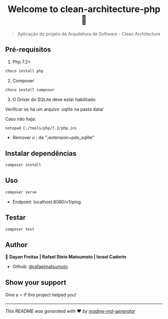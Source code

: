 <h1 align="center">Welcome to clean-architecture-php 👋</h1>
<p>
</p>

> Aplicação do projeto de Arquitetura de Software - Clean Architecture

## Pré-requisitos

1. Php 7.2+

```sh
choco install php
```

2. Composer

```sh
choco install composer
```

3. O Driver do SQLite deve estar habilitado

Verificar se há um arquivo .sqlite na pasta data/

Caso não haja:

```sh
notepad C:/tools/php/7.2/php.ini
```

- Remover o ; de ";extension=pdo_sqlite"

## Instalar dependências

```sh
composer install
```

## Uso

```sh
composer serve
```

- Endpoint: localhost:8080/v1/ping

## Testar

```sh
composer test
```

## Author

👤 **Dayan Freitas | Rafael Stein Matsumoto | Israel Cadorin**

* Github: [@rafaelmatsumoto](https://github.com/rafaelmatsumoto)

## Show your support

Give a ⭐️ if this project helped you!

***
_This README was generated with ❤️ by [readme-md-generator](https://github.com/kefranabg/readme-md-generator)_